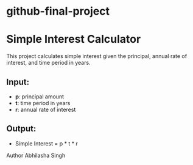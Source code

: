 # github-final-project
# Simple Interest Calculator

This project calculates simple interest given the principal, annual rate of interest, and time period in years.

## Input:
- **p**: principal amount
- **t**: time period in years
- **r**: annual rate of interest

## Output:
- Simple Interest = p * t * r





Author
Abhilasha Singh
